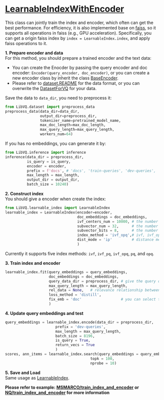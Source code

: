 #  [LearnableIndexWithEncoder](../LibVQ/learnable_index/learnable_index_with_encoder.py)   
This class can jointly train the index and encoder, which often can get the best performance. For efficiency, it is also implemented base on [faiss](https://github.com/facebookresearch/faiss), so it supports all operations in faiss (e.g., GPU acceleration). Specifically,
you can get a origin faiss index by `index = LearnableIndex.index`, and apply faiss operations to it.

**1. Prepare encoder and data**  
For this method, you should prepare a trained encoder and the text data:
- You can create the Enocder by passing the query encoder and doc encoder: `Encoder(query_encoder, doc_encoder)`, 
or you can create a new encoder class by inherit the class [BaseEncoder](./LibVQ/models/encoder.py).
- Please refer to [dataset.README](./LibVQ/dataset/README.md)
for the data format, or you can overwrite the [DatasetForVQ](./LibVQ/dataset/dataset.py) for your data.

Save the data to `data_dir`, you need to preprocess it:
```python
from LibVQ.dataset import preprocess_data
preprocess_data(data_dir=data_dir,
                output_dir=preprocess_dir,
                tokenizer_name=pretrained_model_name,
                max_doc_length=max_doc_length,
                max_query_length=max_query_length,
                workers_num=64)
```

If you has no embeddings, you can generate it by:
```python
from LibVQ.inference import inference
inference(data_dir = preprocess_dir,
          is_query = is_query,
          encoder = encoder,
          prefix = f'docs', # 'docs', 'train-queries', 'dev-queries', 'test-queries'
          max_length = max_length,
          output_dir = output_dir,
          batch_size = 10240)
```


**2.  Construct index**   
You should give a encoder when create the index:
```python
from LibVQ.learnable_index import LearnableIndex
learnable_index = LearnableIndex(encoder=encoder,
                                 doc_embeddings = doc_embeddings,
                                 ivf_centers_num = 10000, # the number of centers in ivf
                                 subvector_num = 32,      # the number of codebooks in pq
                                 subvector_bits = 8,      # the number of codewords (2^subvector_bits) in each codebook
                                 index_method = 'ivf_opq',# ivf, ivf_opq, ivf_pq, pq, opq
                                 dist_mode = 'ip'         # distance metric
                                 )
```
Currently it supports five index methods: `ivf`, `ivf_pq`, `ivf_opq`, `pq`, and `opq`.


**3.  Train index and encoder**  
```python
learnable_index.fit(query_embeddings = query_embeddings,
                    doc_embeddings = doc_embeddings,
                    query_data_dir = preprocess_dir, # give the query data when train query encoder
                    max_query_length = max_query_length,
                    rel_data = None,   # relevance relationship between query and doc; if set None, it will automatically generate the data for training
                    loss_method = 'distill',
                    fix_emb = 'doc'                  # you can select to fix the embeddings of query/doc or set None.
                    )
```


**4. Update query embeddings and test**  
```python
query_embeddings = learnable_index.encode(data_dir = preprocess_dir,            # update query embeddings
                       prefix = 'dev-queries',
                       max_length = max_query_length,
                       batch_size = 8196,
                       is_query = True,
                       return_vecs = True
                       )
scores, ann_items = learnable_index.search(query_embeddings = query_embeddings,
                                       topk = 100,
                                       nprobe = 10)
```

**5. Save and Load**  
Same usage as [LearnableIndex](./LearnableIndex.md).

**Please refer to example: [MSMARCO/train_index_and_encoder](../examples/MSMARCO/learnable_index/train_index_and_encoder.py) or 
[NQ/train_index_and_encoder](../examples/NQ/learnable_index/train_index_and_encoder.py) for more information**
